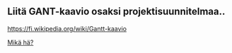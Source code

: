 

## Liitä GANT-kaavio osaksi projektisuunnitelmaa..


https://fi.wikipedia.org/wiki/Gantt-kaavio


[Mikä hä?](https://www.google.fi/webhp?sourceid=chrome-instant&ion=1&espv=2&ie=UTF-8#q=gant%20chart)